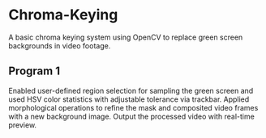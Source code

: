 # Chroma-Keying
A basic chroma keying system using OpenCV to replace green screen backgrounds in video footage.

## Program 1
Enabled user-defined region selection for sampling the green screen and used HSV color statistics with adjustable tolerance via trackbar. Applied morphological operations to refine the mask and composited video frames with a new background image. Output the processed video with real-time preview.
